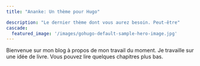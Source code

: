 ```yaml
---
title: "Ananke: Un thème pour Hugo"

description: "Le dernier thème dont vous aurez besoin. Peut-être"
cascade:
  featured_image: '/images/gohugo-default-sample-hero-image.jpg'
---
```

Bienvenue sur mon blog à propos de mon travail du moment. Je travaille sur une idée de livre. Vous pouvez lire quelques chapitres plus bas.
